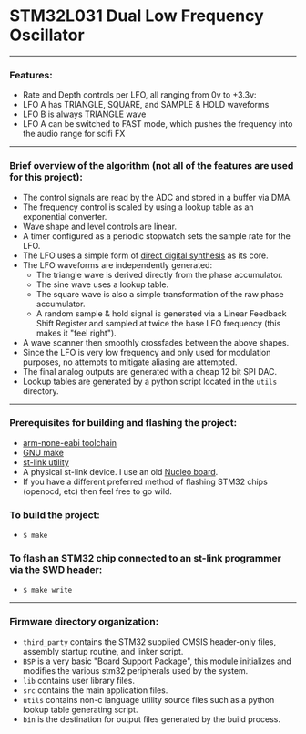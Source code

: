 # STM32L031 Dual Low Frequency Oscillator

---

### Features:

- Rate and Depth controls per LFO, all ranging from 0v to +3.3v:
- LFO A has TRIANGLE, SQUARE, and SAMPLE & HOLD waveforms
- LFO B is always TRIANGLE wave
- LFO A can be switched to FAST mode, which pushes the frequency into the audio range for scifi FX

---

### Brief overview of the algorithm (not all of the features are used for this project):
- The control signals are read by the ADC and stored in a buffer via DMA.
- The frequency control is scaled by using a lookup table as an exponential converter.
- Wave shape and level controls are linear.
- A timer configured as a periodic stopwatch sets the sample rate for the LFO.
- The LFO uses a simple form of [direct digital synthesis](https://www.digikey.com/en/articles/the-basics-of-direct-digital-synthesizers-ddss) as its core.
- The LFO waveforms are independently generated:
    - The triangle wave is derived directly from the phase accumulator.
    - The sine wave uses a lookup table.
    - The square wave is also a simple transformation of the raw phase accumulator.
    - A random sample & hold signal is generated via a Linear Feedback Shift Register and sampled at twice the base LFO frequency (this makes it "feel right").
- A wave scanner then smoothly crossfades between the above shapes.
- Since the LFO is very low frequency and only used for modulation purposes, no attempts to mitigate aliasing are attempted.
- The final analog outputs are generated with a cheap 12 bit SPI DAC.
- Lookup tables are generated by a python script located in the `utils` directory.

---

### Prerequisites for building and flashing the project:
- [arm-none-eabi toolchain](https://developer.arm.com/tools-and-software/open-source-software/developer-tools/gnu-toolchain/gnu-rm/downloads)
- [GNU make](https://www.gnu.org/software/make/)
- [st-link utility](https://www.st.com/en/development-tools/stsw-link004.html)
- A physical st-link device. I use an old [Nucleo board](https://www.st.com/en/evaluation-tools/stm32-nucleo-boards.html).
- If you have a different preferred method of flashing STM32 chips (openocd, etc) then feel free to go wild.

### To build the project:
- `$ make`

### To flash an STM32 chip connected to an st-link programmer via the SWD header:
- `$ make write`

---

### Firmware directory organization:
- `third_party` contains the STM32 supplied CMSIS header-only files, assembly startup routine, and linker script.
- `BSP` is a very basic "Board Support Package", this module initializes and modifies the various stm32 peripherals used by the system.
- `lib` contains user library files.
- `src` contains the main application files.
- `utils` contains non-c language utility source files such as a python lookup table generating script.
- `bin` is the destination for output files generated by the build process.
